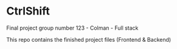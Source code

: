 # CtrlShift
Final project group number 123 - Colman - Full stack

This repo contains the finished project files (Frontend & Backend)
